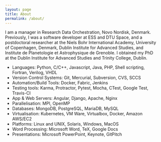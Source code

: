 ```yaml
---
layout: page
title: About
permalink: /about/
---
```


I am a manager in Research Data Orchestration, Novo Nordisk, Denmark. Previously, I was a software developer at ESS and DTU Space, and a postdoctoral researcher at the Niels Bohr International Academy, University of Copenhagen, Denmark, Dublin Institute for Advanced Studies, and Institute de Planetologie et Astrophysique de Grenoble. I obtained my PhD at the Dublin Institute for Advanced Studies and Trinity College, Dublin.

* Languages: Python, C/C++, Javascript, Java, PHP, Shell scripting, Fortran, Verilog, VHDL
* Version Control Systems: Git, Mercurial, Subversion, CVS, SCCS
* Automation/Build Tools: Docker, Fabric, Jenkins
* Testing tools: Karma, Protractor, Pytest, Mocha, CTest, Google Test, Travis-CI
* App & Web Servers: Angular, Django, Apache, Nginx
* Parallelisation: MPI, OpenMP
* Databases: MongoDB, PostgreSQL, MariaDB, MySQL
* Virtualisation: Kubernetes, VM Ware, Virtualbox, Docker, Amazon AWS/EC2
* Platforms: Linux and UNIX, Solaris, Windows, MacOS
* Word Processing: Microsoft Word, TeX, Google Docs
* Presentations: Microsoft PowerPoint, Keynote, GitPitch

